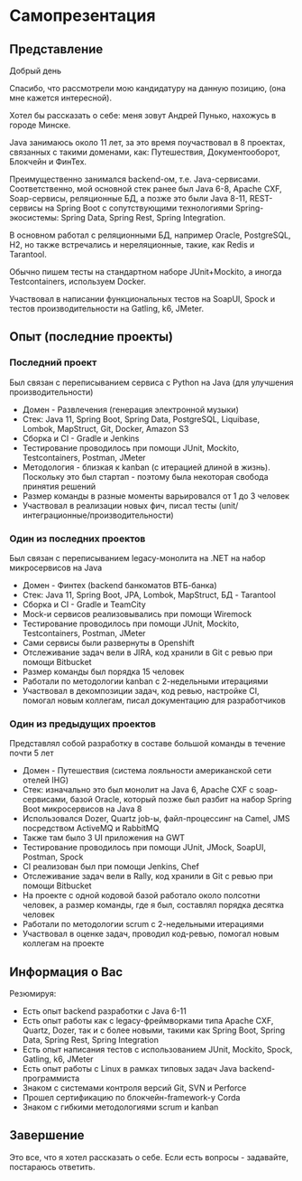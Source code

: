 
# Самопрезентация

## Представление
Добрый день

Спасибо, что рассмотрели мою кандидатуру на данную позицию, (она мне кажется интересной).

Хотел бы рассказать о себе: меня зовут Андрей Пунько, нахожусь в городе Минске.

Java занимаюсь около 11 лет, за это время поучаствовал в 8 проектах, связанных с такими доменами, как: 
Путешествия, Документооборот, Блокчейн и ФинТех.

Преимущественно занимался backend-ом, т.е. Java-сервисами. Соответственно, мой основной стек ранее был Java 6-8, Apache CXF, Soap-сервисы, реляционные БД, 
а позже это были Java 8-11, REST-сервисы на Spring Boot с сопутствующими технологиями Spring-экосистемы: 
Spring Data, Spring Rest, Spring Integration.

В основном работал с реляционными БД, например Oracle, PostgreSQL, H2, но также встречались и нереляционные, 
такие, как Redis и Tarantool.

Обычно пишем тесты на стандартном наборе JUnit+Mockito, а иногда Testcontainers, используем Docker.

Участвовал в написании функциональных тестов на SoapUI, Spock и тестов производительности на Gatling, k6, JMeter.


## Опыт (последние проекты)

### Последний проект
  Был связан с переписыванием сервиса с Python на Java (для улучшения производительности)
- Домен - Развлечения (генерация электронной музыки)
- Стек: Java 11, Spring Boot, Spring Data, PostgreSQL, Liquibase, Lombok, MapStruct, Git, Docker, Amazon S3
- Сборка и CI - Gradle и Jenkins
- Тестирование проводилось при помощи JUnit, Mockito, Testcontainers, Postman, JMeter
- Методология - близкая к kanban (с итерацией длиной в жизнь). Поскольку это был стартап - поэтому была 
  некоторая свобода принятия решений 
- Размер команды в разные моменты варьировался от 1 до 3 человек
- Участвовал в реализации новых фич, писал тесты (unit/интеграционные/производительности)

### Один из последних проектов
  Был связан с переписыванием legacy-монолита на .NET на набор микросервисов на Java
- Домен - Финтех (backend банкоматов ВТБ-банка)
- Стек: Java 11, Spring Boot, JPA, Lombok, MapStruct, БД - Tarantool
- Сборка и CI - Gradle и TeamCity
- Mock-и сервисов реализовывались при помощи Wiremock
- Тестирование проводилось при помощи JUnit, Mockito, Testcontainers, Postman, JMeter
- Сами сервисы были развернуты в Openshift
- Отслеживание задач вели в JIRA, код хранили в Git с ревью при помощи Bitbucket
- Размер команды был порядка 15 человек
- Работали по методологии kanban с 2-недельными итерациями
- Участвовал в декомпозиции задач, код ревью, настройке CI, помогал новым коллегам, писал документацию для разработчиков

### Один из предыдущих проектов
  Представлял собой разработку в составе большой команды в течение почти 5 лет
- Домен - Путешествия (система лояльности американской сети отелей IHG)
- Стек: изначально это был монолит на Java 6, Apache CXF с soap-сервисами, базой Oracle,
который позже был разбит на набор Spring Boot микросервисов на Java 8
- Использовался Dozer, Quartz job-ы, файл-процессинг на Camel, JMS посредством ActiveMQ и RabbitMQ
- Также там было 3 UI приложения на GWT
- Тестирование проводилось при помощи JUnit, JMock, SoapUI, Postman, Spock
- CI реализован был при помощи Jenkins, Chef
- Отслеживание задач вели в Rally, код хранили в Git с ревью при помощи Bitbucket
- На проекте с одной кодовой базой работало около полсотни человек, а размер команды, где я был, составлял порядка десятка человек
- Работали по методологии scrum с 2-недельными итерациями
- Участвовал в оценке задач, проводил код-ревью, помогал новым коллегам на проекте


## Информация о Вас
Резюмируя:
- Есть опыт backend разработки c Java 6-11
- Есть опыт работы как с legacy-фреймворками типа Apache CXF, Quartz, Dozer, 
  так и с более новыми, такими как Spring Boot, Spring Data, Spring Rest, Spring Integration
- Есть опыт написания тестов с использованием JUnit, Mockito, Spock, Gatling, k6, JMeter
- Есть опыт работы с Linux в рамках типовых задач Java backend-программиста
- Знаком с системами контроля версий Git, SVN и Perforce
- Прошел сертификацию по блокчейн-framework-у Corda
- Знаком с гибкими методологиями scrum и kanban


## Завершение
Это все, что я хотел рассказать о себе. Если есть вопросы - задавайте, постараюсь ответить.
